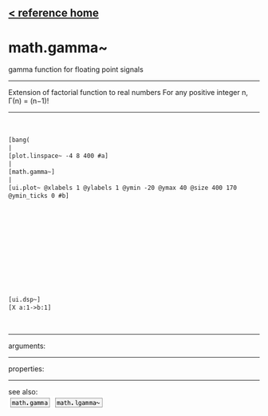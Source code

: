 [< reference home](index.html)
---

# math.gamma~


gamma function for floating point signals

---

Extension of factorial function to real numbers
For any positive integer n, Γ(n) = (n−1)!
<br>


---


```


[bang(
|
[plot.linspace~ -4 8 400 #a]
|
[math.gamma~]
|
[ui.plot~ @xlabels 1 @ylabels 1 @ymin -20 @ymax 40 @size 400 170 @ymin_ticks 0 #b]












[ui.dsp~]
[X a:1->b:1]

            
```

---
arguments:


---
properties:


---
see also:<br>
[![math.gamma](img/object_math.gamma.png)](math.gamma.html)
[![math.lgamma~](img/object_math.lgamma~.png)](math.lgamma~.html)
